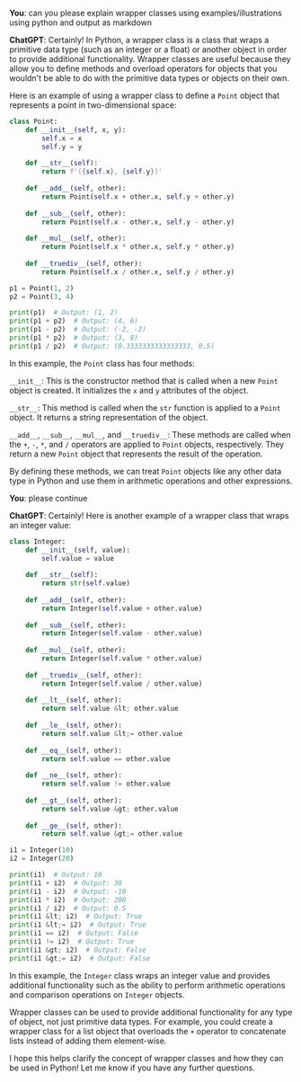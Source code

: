 **You**: can you please explain wrapper classes using examples/illustrations using python and output as markdown

**ChatGPT**: Certainly! In Python, a wrapper class is a class that wraps a primitive data type (such as an integer or a float) or another object in order to provide additional functionality. Wrapper classes are useful because they allow you to define methods and overload operators for objects that you wouldn't be able to do with the primitive data types or objects on their own.

Here is an example of using a wrapper class to define a ```Point``` object that represents a point in two-dimensional space:
```python
class Point:
    def __init__(self, x, y):
        self.x = x
        self.y = y
    
    def __str__(self):
        return f'({self.x}, {self.y})'
    
    def __add__(self, other):
        return Point(self.x + other.x, self.y + other.y)
    
    def __sub__(self, other):
        return Point(self.x - other.x, self.y - other.y)
    
    def __mul__(self, other):
        return Point(self.x * other.x, self.y * other.y)
    
    def __truediv__(self, other):
        return Point(self.x / other.x, self.y / other.y)

p1 = Point(1, 2)
p2 = Point(3, 4)

print(p1)  # Output: (1, 2)
print(p1 + p2)  # Output: (4, 6)
print(p1 - p2)  # Output: (-2, -2)
print(p1 * p2)  # Output: (3, 8)
print(p1 / p2)  # Output: (0.3333333333333333, 0.5)
```

In this example, the ```Point``` class has four methods:

```__init__```: This is the constructor method that is called when a new ```Point``` object is created. It initializes the ```x``` and ```y``` attributes of the object.

```__str__```: This method is called when the ```str``` function is applied to a ```Point``` object. It returns a string representation of the object.

```__add__```, ```__sub__```, ```__mul__```, and ```__truediv__```: These methods are called when the ```+```, ```-```, ```*```, and ```/``` operators are applied to ```Point``` objects, respectively. They return a new ```Point``` object that represents the result of the operation.

By defining these methods, we can treat ```Point``` objects like any other data type in Python and use them in arithmetic operations and other expressions.

**You**: please continue

**ChatGPT**: Certainly! Here is another example of a wrapper class that wraps an integer value:
```python
class Integer:
    def __init__(self, value):
        self.value = value
    
    def __str__(self):
        return str(self.value)
    
    def __add__(self, other):
        return Integer(self.value + other.value)
    
    def __sub__(self, other):
        return Integer(self.value - other.value)
    
    def __mul__(self, other):
        return Integer(self.value * other.value)
    
    def __truediv__(self, other):
        return Integer(self.value / other.value)
    
    def __lt__(self, other):
        return self.value &lt; other.value
    
    def __le__(self, other):
        return self.value &lt;= other.value
    
    def __eq__(self, other):
        return self.value == other.value
    
    def __ne__(self, other):
        return self.value != other.value
    
    def __gt__(self, other):
        return self.value &gt; other.value
    
    def __ge__(self, other):
        return self.value &gt;= other.value

i1 = Integer(10)
i2 = Integer(20)

print(i1)  # Output: 10
print(i1 + i2)  # Output: 30
print(i1 - i2)  # Output: -10
print(i1 * i2)  # Output: 200
print(i1 / i2)  # Output: 0.5
print(i1 &lt; i2)  # Output: True
print(i1 &lt;= i2)  # Output: True
print(i1 == i2)  # Output: False
print(i1 != i2)  # Output: True
print(i1 &gt; i2)  # Output: False
print(i1 &gt;= i2)  # Output: False
```

In this example, the ```Integer``` class wraps an integer value and provides additional functionality such as the ability to perform arithmetic operations and comparison operations on ```Integer``` objects.

Wrapper classes can be used to provide additional functionality for any type of object, not just primitive data types. For example, you could create a wrapper class for a list object that overloads the ```+``` operator to concatenate lists instead of adding them element-wise.

I hope this helps clarify the concept of wrapper classes and how they can be used in Python! Let me know if you have any further questions.

